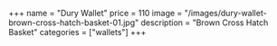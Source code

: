 +++
name = "Dury Wallet"
price = 110
image = "/images/dury-wallet-brown-cross-hatch-basket-01.jpg"
description = "Brown Cross Hatch Basket"
categories = ["wallets"]
+++
